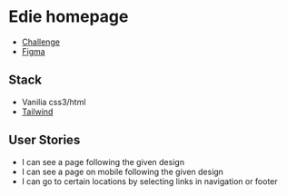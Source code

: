# Edie homepage
- [Challenge](https://devchallenges.io/challenges/xobQBuf8zWWmiYMIAZe0)
- [Figma](https://www.figma.com/file/ahnGupP4JjTdVJDTRfMRF2/edie-homepage?node-id=0%3A1)

## Stack
- Vanilia css3/html 
- [Tailwind](https://tailwindcss.com/)

## User Stories
- I can see a page following the given design
- I can see a page on mobile following the given design
- I can go to certain locations by selecting links in navigation or footer
